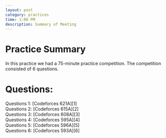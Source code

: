 ```yaml
---
layout: post
category: practices
time: 1:00 PM
description: Summary of Meeting
---
```

<h1>Practice Summary</h1>
In this practice we had a 75-minute practice competition. The competition consisted of 6 questions.
<br> 

<h1>Questions:</h1>
Questions 1: [Codeforces 621A][1]
<br>
Questions 2: [Codeforces 615A][2]
<br>
Questions 3: [Codeforces 608A][3]
<br>
Questions 4: [Codeforces 595A][4]
<br>
Questions 5: [Codeforces 596A][5]
<br>
Questions 6: [Codeforces 593A][6]


[1]: http://codeforces.com/problemset/problem/621/A
[2]: http://codeforces.com/problemset/problem/615/A
[3]: http://codeforces.com/problemset/problem/608/A
[4]: http://codeforces.com/problemset/problem/595/A
[5]: http://codeforces.com/problemset/problem/596/A
[6]: http://codeforces.com/problemset/problem/593/A